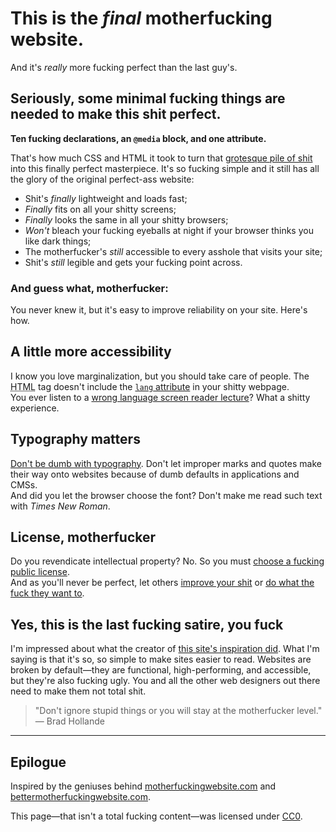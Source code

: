 # This is the _final_ motherfucking website.

And it's _really_ more fucking perfect than the last guy's.

## Seriously, some minimal fucking things are needed to make this shit perfect.

**Ten fucking declarations, an `@media` block, and one attribute.**

That's how much CSS and HTML it took to turn that [grotesque pile of shit](https://motherfuckingwebsite.com/) into this finally perfect masterpiece. It's so fucking simple and it still has all the glory of the original perfect-ass website:

* Shit's _finally_ lightweight and loads fast;
* _Finally_ fits on all your shitty screens;
* _Finally_ looks the same in all your shitty browsers;
* _Won't_ bleach your fucking eyeballs at night if your browser thinks you like dark things;
* The motherfucker's _still_ accessible to every asshole that visits your site;
* Shit's _still_ legible and gets your fucking point across.

### And guess what, motherfucker:

You never knew it, but it's easy to improve reliability on your site. Here's how.

## A little more accessibility

I know you love marginalization, but you should take care of people.
The <abbr title="HyperText Markup Language">HTML</abbr> tag doesn't include the [`lang` attribute](https://www.w3.org/TR/html5/dom.html#the-lang-and-xml:lang-attributes) in your shitty webpage.  
You ever listen to a [wrong language screen reader lecture](https://www.youtube.com/watch?v=NP94u7y_KkQ)? What a shitty experience.

## Typography matters

[Don't be dumb with typography](https://smartquotesforsmartpeople.com/). Don't let improper marks and quotes make their way onto websites because of dumb defaults in applications and CMSs.  
And did you let the browser choose the font? Don't make me read such text with _Times New Roman_.

## License, motherfucker

Do you revendicate intellectual property? No. So you must [choose a fucking public license](https://choosealicense.com/).  
And as you'll never be perfect, let others [improve your shit](https://github.com/LeoColomb/perfectmotherfuckingwebsite) or [do what the fuck they want to](https://github.com/LeoColomb/perfectmotherfuckingwebsite/blob/master/LICENSE).

## Yes, this is the last fucking satire, you fuck

I'm impressed about what the creator of [this site's inspiration did](http://bettermotherfuckingwebsite.com/). What I'm saying is that it's so, so simple to make sites easier to read. Websites are broken by default—they are functional, high-performing, and accessible, but they're also fucking ugly. You and all the other web designers out there need to make them not total shit.

> "Don't ignore stupid things or you will stay at the motherfucker level." 
> — Brad Hollande

---

## Epilogue

Inspired by the geniuses behind [motherfuckingwebsite.com](https://motherfuckingwebsite.com/) and [bettermotherfuckingwebsite.com](http://bettermotherfuckingwebsite.com/).

This page—that isn't a total fucking content—was licensed under [CC0](https://creativecommons.org/publicdomain/zero/1.0/).
